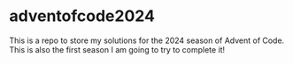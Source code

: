 # adventofcode2024

This is a repo to store my solutions for the 2024 season of Advent of Code. This is also the first season I am going to try to complete it!
